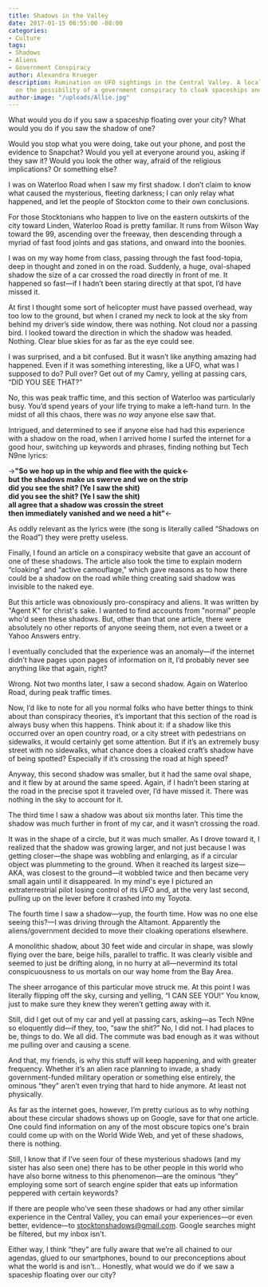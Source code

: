 ```yaml
---
title: Shadows in the Valley
date: 2017-01-15 06:55:00 -08:00
categories:
- Culture
tags:
- Shadows
- Aliens
- Government Conspiracy
author: Alexandra Krueger
description: Rumination on UFO sightings in the Central Valley. A local speculates
  on the possibility of a government conspiracy to cloak spaceships and web content.
author-image: "/uploads/Allie.jpg"
---
```


What would you do if you saw a spaceship floating over your city? What would you do if you saw the shadow of one?

Would you stop what you were doing, take out your phone, and post the evidence to Snapchat? Would you yell at everyone around you, asking if they saw it? Would you look the other way, afraid of the religious implications? Or something else?

I was on Waterloo Road when I saw my first shadow. I don’t claim to know what caused the mysterious, fleeting darkness; I can only relay what happened, and let the people of Stockton come to their own conclusions.

For those Stocktonians who happen to live on the eastern outskirts of the city toward Linden, Waterloo Road is pretty familiar. It runs from Wilson Way toward the 99, ascending over the freeway, then descending through a myriad of fast food joints and gas stations, and onward into the boonies.

I was on my way home from class, passing through the fast food-topia, deep in thought and zoned in on the road. Suddenly, a huge, oval-shaped shadow the size of a car crossed the road directly in front of me. It happened so fast—if I hadn’t been staring directly at that spot, I’d have missed it.

At first I thought some sort of helicopter must have passed overhead, way too low to the ground, but when I craned my neck to look at the sky from behind my driver’s side window, there was nothing. Not cloud nor a passing bird. I looked toward the direction in which the shadow was headed. Nothing. Clear blue skies for as far as the eye could see.

I was surprised, and a bit confused. But it wasn’t like anything amazing had happened. Even if it was something interesting, like a UFO, what was I supposed to do? Pull over? Get out of my Camry, yelling at passing cars, “DID YOU SEE THAT?”

No, this was peak traffic time, and this section of Waterloo was particularly busy. You’d spend years of your life trying to make a left-hand turn. In the midst of all this chaos, there was *no way* anyone else saw that.

Intrigued, and determined to see if anyone else had had this experience with a shadow on the road, when I arrived home I surfed the internet for a good hour, switching up keywords and phrases, finding nothing but Tech N9ne lyrics:

->**"So we hop up in the whip and flee with the quick<-  
but the shadows make us swerve and we on the strip  
did you see the shit? (Ye I saw the shit)  
did you see the shit? (Ye I saw the shit)  
all agree that a shadow was crossin the street  
then immediately vanished and we need a hit"**<- 

As oddly relevant as the lyrics were (the song is literally called “Shadows on the Road”) they were pretty useless.

Finally, I found an article on a conspiracy website that gave an account of one of these shadows. The article also took the time to explain modern “cloaking” and “active camouflage," which gave reasons as to how there could be a shadow on the road while thing creating said shadow was invisible to the naked eye.

But this article was obnoxiously pro-conspiracy and aliens. It was written by "Agent K" for christ's sake. I wanted to find accounts from "normal" people who'd seen these shadows. But, other than that one article, there were absolutely no other reports of anyone seeing them, not even a tweet or a Yahoo Answers entry.

I eventually concluded that the experience was an anomaly—if the internet didn’t have pages upon pages of information on it, I’d probably never see anything like that again, right?

Wrong. Not two months later, I saw a second shadow. Again on Waterloo Road, during peak traffic times.

Now, I’d like to note for all you normal folks who have better things to think about than conspiracy theories, it’s important that this section of the road is always busy when this happens. Think about it: if a shadow like this occurred over an open country road, or a city street with pedestrians on sidewalks, it would certainly get some attention. But if it’s an extremely busy street with no sidewalks, what chance does a cloaked craft’s shadow have of being spotted? Especially if it’s crossing the road at high speed?

Anyway, this second shadow was smaller, but it had the same oval shape, and it flew by at around the same speed. Again, if I hadn’t been staring at the road in the precise spot it traveled over, I’d have missed it. There was nothing in the sky to account for it.

The third time I saw a shadow was about six months later. This time the shadow was much further in front of my car, and it wasn’t crossing the road.

It was in the shape of a circle, but it was much smaller. As I drove toward it, I realized that the shadow was growing larger, and not just because I was getting closer—the shape was wobbling and enlarging, as if a circular object was plummeting to the ground. When it reached its largest size—AKA, was closest to the ground—it wobbled twice and then became very small again until it disappeared. In my mind's eye I pictured an extraterrestrial pilot losing control of its UFO and, at the very last second, pulling up on the lever before it crashed into my Toyota.

The fourth time I saw a shadow—yup, the fourth time. How was no one else seeing this?—I was driving through the Altamont. Apparently the aliens/government decided to move their cloaking operations elsewhere.

A monolithic shadow, about 30 feet wide and circular in shape, was slowly flying over the bare, beige hills, parallel to traffic. It was clearly visible and seemed to just be drifting along, in no hurry at all—nevermind its total conspicuousness to us mortals on our way home from the Bay Area.

The sheer arrogance of this particular move struck me. At this point I was literally flipping off the sky, cursing and yelling, “I CAN SEE YOU!” You know, just to make sure they knew they weren’t getting away with it.

Still, did I get out of my car and yell at passing cars, asking—as Tech N9ne so eloquently did—if they, too, “saw the shit?” No, I did not. I had places to be, things to do. We all did. The commute was bad enough as it was without me pulling over and causing a scene.

And that, my friends, is why this stuff will keep happening, and with greater frequency. Whether it’s an alien race planning to invade, a shady government-funded military operation or something else entirely, the ominous “they” aren’t even trying that hard to hide anymore. At least not physically.

As far as the internet goes, however, I’m pretty curious as to why nothing about these circular shadows shows up on Google, save for that one article. One could find information on any of the most obscure topics one's brain could come up with on the World Wide Web, and yet of these shadows, there is nothing.

Still, I know that if I’ve seen four of these mysterious shadows (and my sister has also seen one) there has to be other people in this world who have also borne witness to this phenomenon—are the ominous “they” employing some sort of search engine spider that eats up information peppered with certain keywords?

If there are people who've seen these shadows or had any other similar experience in the Central Valley, you can email your experiences—or even better, evidence—to stocktonshadows@gmail.com. Google searches might be filtered, but my inbox isn't.

Either way, I think “they” are fully aware that we’re all chained to our agendas, glued to our smartphones, bound to our preconceptions about what the world is and isn’t… Honestly, what would we do if we saw a spaceship floating over our city?